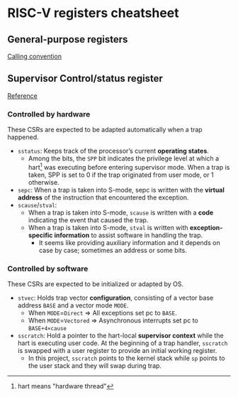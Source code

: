# RISC-V registers cheatsheet

## General-purpose registers 
[Calling convention](https://en.wikichip.org/wiki/risc-v/registers)

## Supervisor Control/status register
[Reference](https://riscv.org/wp-content/uploads/2017/05/riscv-privileged-v1.10.pdf)

### Controlled by hardware
These CSRs are expected to be adapted automatically when a trap happened.
- `sstatus`: Keeps track of the processor’s current **operating states**. 
    - Among the bits, the `SPP` bit indicates the privilege level at which a hart[^1] was executing before entering supervisor
mode. When a trap is taken, SPP is set to 0 if the trap originated from user mode, or 1 otherwise.
- `sepc`: When a trap is taken into S-mode, sepc is written with the **virtual address** of the instruction that encountered the exception.
- `scause`/`stval`: 
  - When a trap is taken into S-mode, `scause` is written with a **code** indicating the event that caused the trap.
  - When a trap is taken into S-mode, `stval` is written with **exception-specific information** to assist software in handling the trap.
    - It seems like providing auxiliary information and it depends on case by case; sometimes an address or some bits.
### Controlled by software
These CSRs are expected to be initialized or adapted by OS.
- `stvec`: Holds trap vector **configuration**, consisting of a vector base address `BASE` and a vector mode `MODE`.
  - When `MODE`=`Direct` => All exceptions set pc to `BASE`.
  - When `MODE`=`Vectored` => Asynchronous interrupts set pc to `BASE+4×cause`
- `sscratch`: Hold a pointer to the hart-local **supervisor context** while the hart is executing user code. At the beginning of a trap handler, `sscratch` is swapped with a user register to provide an initial working register.  
    - In this project, `sscratch` points to the kernel stack while `sp` points to the user stack and they will swap during trap.

[^1]: hart means "hardware thread"